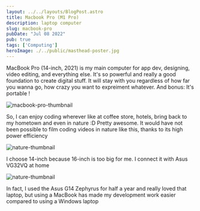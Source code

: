 ```yaml
---
layout: ../../layouts/BlogPost.astro
title: Macbook Pro (M1 Pro)
description: laptop computer
slug: macbook-pro
pubDate: "Jul 08 2022"
pub: true
tags: ['Computing']
heroImage: ./../public/masthead-poster.jpg
---
```


MacBook Pro (14-inch, 2021) is my main computer for app dev, designing, video editing, and everything else.
It's so powerful and really a good foundation to create digital stuff. It will stay with you regardless of how far you wanna go, how crazy you want to expreiment whatever. And bonus: It's portable !

![macbook-pro-thumbnail](https://drive.google.com/uc?export=view&id=1cg43kAGJxyJ2qp7espwp3T4o6fLLD9L3)

So, I can enjoy coding wherever like at coffee store, hotels, bring back to my hometown and even in nature :D Pretty awesome. It would have not been possible to film coding videos in nature like this, thanks to its high power efficiency

![nature-thumbnail](https://drive.google.com/uc?export=view&id=1SaKnf4uTOMLYfk6U4--RqSciK0odJ71e)


I choose 14-inch because 16-inch is too big for me. I connect it with Asus VG32VQ at home


![nature-thumbnail](https://drive.google.com/uc?export=view&id=1GBtRxYfrKpPHFyu32v-tSbpGsw_NRSj2)

In fact, I used the Asus G14 Zephyrus for half a year and really loved that laptop, but using a MacBook has made my development work easier compared to using a Windows laptop
